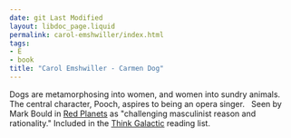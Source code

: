 ```yaml
---
date: git Last Modified
layout: libdoc_page.liquid
permalink: carol-emshwiller/index.html
tags:
- E
- book
title: "Carol Emshwiller - Carmen Dog"
---
```


Dogs are metamorphosing into women, and women into sundry  animals. The central character, Pooch, aspires to being an opera singer.
 
Seen by Mark Bould in <a href="biblio.htm#Red Planets">Red  Planets</a> as "challenging masculinist reason and rationality." Included in the <a href="https://thinkgalactic.org/reading-lists/by-title/">Think Galactic</a>  reading list.